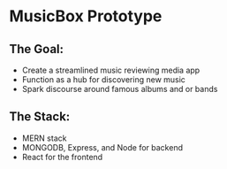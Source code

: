 # MusicBox Prototype

## The Goal:
- Create a streamlined music reviewing media app
- Function as a hub for discovering new music
- Spark discourse around famous albums and or bands

## The Stack:
- MERN stack
- MONGODB, Express, and Node for backend 
- React for the frontend

